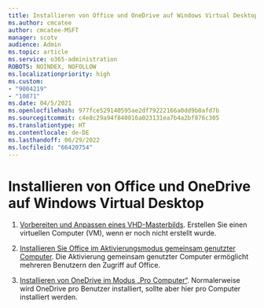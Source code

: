 ```yaml
---
title: Installieren von Office und OneDrive auf Windows Virtual Desktop
ms.author: cmcatee
author: cmcatee-MSFT
manager: scotv
audience: Admin
ms.topic: article
ms.service: o365-administration
ROBOTS: NOINDEX, NOFOLLOW
ms.localizationpriority: high
ms.custom:
- "9004219"
- "10871"
ms.date: 04/5/2021
ms.openlocfilehash: 977fce529140595ae2df79222166a0dd9b0afd7b
ms.sourcegitcommit: c4e8c29a94f840816a023131ea7b4a2bf876c305
ms.translationtype: HT
ms.contentlocale: de-DE
ms.lasthandoff: 06/29/2022
ms.locfileid: "66420754"
---
```

# <a name="install-office-and-onedrive-on-windows-virtual-desktop"></a>Installieren von Office und OneDrive auf Windows Virtual Desktop

1. [Vorbereiten und Anpassen eines VHD-Masterbilds](https://docs.microsoft.com/azure/virtual-desktop/set-up-customize-master-image). Erstellen Sie einen virtuellen Computer (VM), wenn er noch nicht erstellt wurde.

1. [Installieren Sie Office im Aktivierungsmodus gemeinsam genutzter Computer](https://docs.microsoft.com/azure/virtual-desktop/install-office-on-wvd-master-image#install-office-in-shared-computer-activation-mode). Die Aktivierung gemeinsam genutzter Computer ermöglicht mehreren Benutzern den Zugriff auf Office.

1. [Installieren von OneDrive im Modus „Pro Computer“](https://docs.microsoft.com/azure/virtual-desktop/install-office-on-wvd-master-image#install-onedrive-in-per-machine-mode). Normalerweise wird OneDrive pro Benutzer installiert, sollte aber hier pro Computer installiert werden.